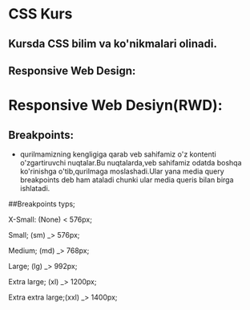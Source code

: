 # CSS Kurs

## Kursda CSS bilim va ko'nikmalari olinadi.

## Responsive Web Design:

# Responsive Web Desiyn(RWD):

## Breakpoints:

-   qurilmamizning kengligiga qarab veb sahifamiz o'z kontenti o'zgartiruvchi nuqtalar.Bu nuqtalarda,veb sahifamiz odatda boshqa ko'rinishga o'tib,qurilmaga moslashadi.Ular yana media query breakpoints deb ham ataladi chunki ular media queris bilan birga ishlatadi.

##Breakpoints typs;

X-Small: (None) < 576px;

Small; (sm) _> 576px;

Medium; (md) _> 768px;

Large; (lg) _> 992px;

Extra large; (xl) _> 1200px;

Extra extra large;(xxl) _> 1400px;
